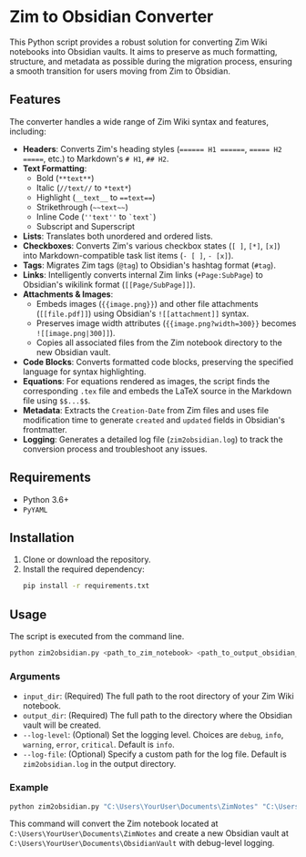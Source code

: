 # Zim to Obsidian Converter

This Python script provides a robust solution for converting Zim Wiki notebooks into Obsidian vaults. It aims to preserve as much formatting, structure, and metadata as possible during the migration process, ensuring a smooth transition for users moving from Zim to Obsidian.

## Features

The converter handles a wide range of Zim Wiki syntax and features, including:

- **Headers**: Converts Zim's heading styles (`====== H1 ======`, `===== H2 =====`, etc.) to Markdown's `# H1`, `## H2`.
- **Text Formatting**:
    - Bold (`**text**`)
    - Italic (`//text//` to `*text*`)
    - Highlight (`__text__` to `==text==`)
    - Strikethrough (`~~text~~`)
    - Inline Code (`''text''` to `` `text` ``)
    - Subscript and Superscript
- **Lists**: Translates both unordered and ordered lists.
- **Checkboxes**: Converts Zim's various checkbox states (`[ ]`, `[*]`, `[x]`) into Markdown-compatible task list items (`- [ ]`, `- [x]`).
- **Tags**: Migrates Zim tags (`@tag`) to Obsidian's hashtag format (`#tag`).
- **Links**: Intelligently converts internal Zim links (`+Page:SubPage`) to Obsidian's wikilink format (`[[Page/SubPage]]`).
- **Attachments & Images**:
    - Embeds images (`{{image.png}}`) and other file attachments (`[[file.pdf]]`) using Obsidian's `![[attachment]]` syntax.
    - Preserves image width attributes (`{{image.png?width=300}}` becomes `![[image.png|300]]`).
    - Copies all associated files from the Zim notebook directory to the new Obsidian vault.
- **Code Blocks**: Converts formatted code blocks, preserving the specified language for syntax highlighting.
- **Equations**: For equations rendered as images, the script finds the corresponding `.tex` file and embeds the LaTeX source in the Markdown file using `$$...$$`.
- **Metadata**: Extracts the `Creation-Date` from Zim files and uses file modification time to generate `created` and `updated` fields in Obsidian's frontmatter.
- **Logging**: Generates a detailed log file (`zim2obsidian.log`) to track the conversion process and troubleshoot any issues.

## Requirements

- Python 3.6+
- `PyYAML`

## Installation

1.  Clone or download the repository.
2.  Install the required dependency:
    ```bash
    pip install -r requirements.txt
    ```

## Usage

The script is executed from the command line.

```bash
python zim2obsidian.py <path_to_zim_notebook> <path_to_output_obsidian_vault> [options]
```

### Arguments

-   `input_dir`: (Required) The full path to the root directory of your Zim Wiki notebook.
-   `output_dir`: (Required) The full path to the directory where the Obsidian vault will be created.
-   `--log-level`: (Optional) Set the logging level. Choices are `debug`, `info`, `warning`, `error`, `critical`. Default is `info`.
-   `--log-file`: (Optional) Specify a custom path for the log file. Default is `zim2obsidian.log` in the output directory.

### Example

```bash
python zim2obsidian.py "C:\Users\YourUser\Documents\ZimNotes" "C:\Users\YourUser\Documents\ObsidianVault" --log-level debug
```

This command will convert the Zim notebook located at `C:\Users\YourUser\Documents\ZimNotes` and create a new Obsidian vault at `C:\Users\YourUser\Documents\ObsidianVault` with debug-level logging.
